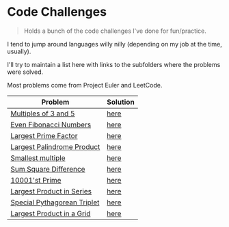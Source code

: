 # Code Challenges

> Holds a bunch of the code challenges I've done for fun/practice.

I tend to jump around languages willy nilly (depending on my job at the time, usually).

I'll try to maintain a list here with links to the subfolders where the problems were solved.

Most problems come from Project Euler and LeetCode.

| Problem                                                           | Solution                                                               |
|-------------------------------------------------------------------|------------------------------------------------------------------------|
| [Multiples of 3 and 5](https://projecteuler.net/problem=1)        | [here](./python/project-euler/multiples-of-3-and-5/solution.py)        |
| [Even Fibonacci Numbers](https://projecteuler.net/problem=2)      | [here](./python/project-euler/even-fibonacci/solution.py)              |
| [Largest Prime Factor](https://projecteuler.net/problem=3)        | [here](./python/project-euler/largest-prime-factor/solution.py)        |
| [Largest Palindrome Product](https://projecteuler.net/problem=3)  | [here](./python/project-euler/largest-palindrome-product/solution.py)  |
| [Smallest multiple](https://projecteuler.net/problem=4)           | [here](./python/project-euler/smallest-multiple/solution.py)           |
| [Sum Square Difference](https://projecteuler.net/problem=5)       | [here](./python/project-euler/sum-square-difference/solution.py)       |
| [10001'st Prime](https://projecteuler.net/problem=6)              | [here](./python/project-euler/10001st-prime/solution.py)               |
| [Largest Product in Series](https://projecteuler.net/problem=7)   | [here](./python/project-euler/largest-product-in-series/solution.py)   |
| [Special Pythagorean Triplet](https://projecteuler.net/problem=8) | [here](./python/project-euler/special-pythagorean-triplet/solution.py) |
| [Largest Product in a Grid](https://projecteuler.net/problem=9)   | [here](./python/project-euler/largest-product-in-grid/solution.py)     |